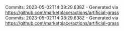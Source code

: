Commits: 2023-05-02T14:08:29.638Z - Generated via https://github.com/marketplace/actions/artificial-grass
<br>
Commits: 2023-05-02T14:08:29.638Z - Generated via https://github.com/marketplace/actions/artificial-grass
<br>
